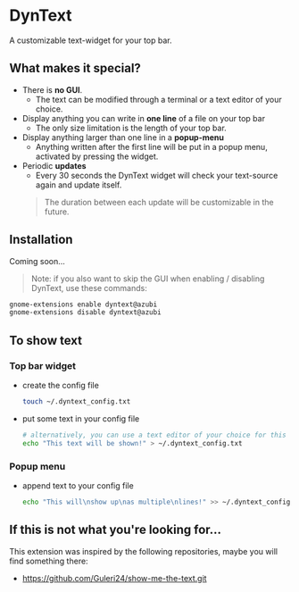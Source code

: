 # DynText
A customizable text-widget for your top bar.

## What makes it special?
- There is **no GUI**.
    - The text can be modified through a terminal or a text editor of your choice.
- Display anything you can write in **one line** of a file on your top bar
    - The only size limitation is the length of your top bar.
- Display anything larger than one line in a **popup-menu**
    - Anything written after the first line will be put in a popup menu, activated by pressing the widget.
- Periodic **updates**
    - Every 30 seconds the DynText widget will check your text-source again and update itself.
    > The duration between each update will be customizable in the future.


## Installation
Coming soon...

> Note: if you also want to skip the GUI when enabling / disabling DynText, use these commands:
```bash
gnome-extensions enable dyntext@azubi
gnome-extensions disable dyntext@azubi
```

## To show text
### Top bar widget
- create the config file
    ```bash
    touch ~/.dyntext_config.txt
    ```

- put some text in your config file
    ```bash
    # alternatively, you can use a text editor of your choice for this step
    echo "This text will be shown!" > ~/.dyntext_config.txt
    ```

### Popup menu
- append text to your config file
    ```bash
    echo "This will\nshow up\nas multiple\nlines!" >> ~/.dyntext_config.txt
    ```

## If this is not what you're looking for...
This extension was inspired by the following repositories, maybe you will find something there:
- https://github.com/Guleri24/show-me-the-text.git
